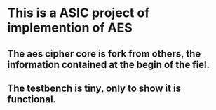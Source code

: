 # This is a ASIC project of implemention of AES

## The aes cipher core is fork from others, the information contained at the begin of the fiel.

## The testbench is tiny, only to show it is functional.
